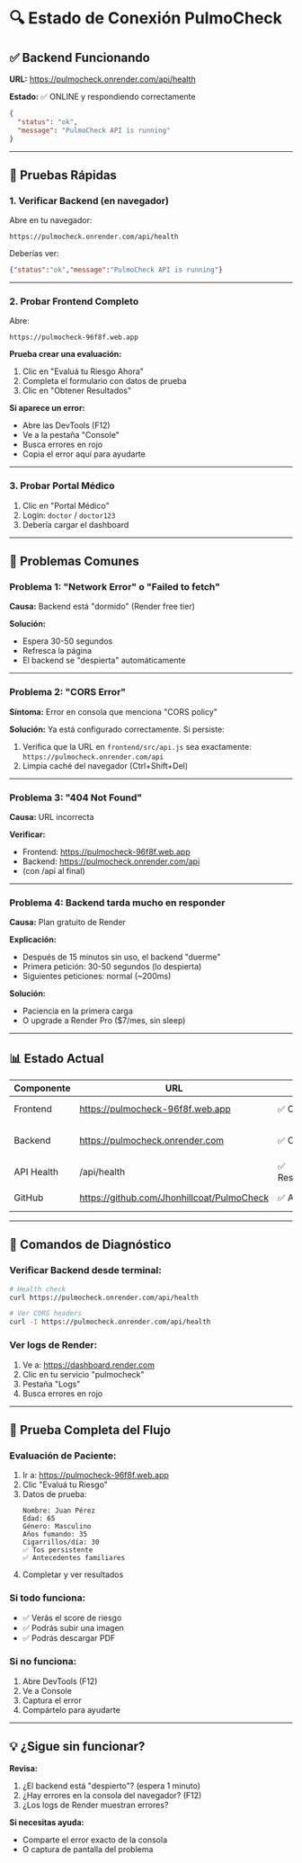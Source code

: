 # 🔍 Estado de Conexión PulmoCheck

## ✅ Backend Funcionando

**URL:** https://pulmocheck.onrender.com/api/health

**Estado:** ✅ ONLINE y respondiendo correctamente

```json
{
  "status": "ok",
  "message": "PulmoCheck API is running"
}
```

---

## 🧪 Pruebas Rápidas

### 1. Verificar Backend (en navegador)

Abre en tu navegador:
```
https://pulmocheck.onrender.com/api/health
```

Deberías ver:
```json
{"status":"ok","message":"PulmoCheck API is running"}
```

---

### 2. Probar Frontend Completo

Abre:
```
https://pulmocheck-96f8f.web.app
```

**Prueba crear una evaluación:**
1. Clic en "Evaluá tu Riesgo Ahora"
2. Completa el formulario con datos de prueba
3. Clic en "Obtener Resultados"

**Si aparece un error:**
- Abre las DevTools (F12)
- Ve a la pestaña "Console"
- Busca errores en rojo
- Copia el error aquí para ayudarte

---

### 3. Probar Portal Médico

1. Clic en "Portal Médico"
2. Login: `doctor` / `doctor123`
3. Debería cargar el dashboard

---

## 🐛 Problemas Comunes

### Problema 1: "Network Error" o "Failed to fetch"

**Causa:** Backend está "dormido" (Render free tier)

**Solución:** 
- Espera 30-50 segundos
- Refresca la página
- El backend se "despierta" automáticamente

---

### Problema 2: "CORS Error"

**Síntoma:** Error en consola que menciona "CORS policy"

**Solución:**
Ya está configurado correctamente. Si persiste:
1. Verifica que la URL en `frontend/src/api.js` sea exactamente:
   `https://pulmocheck.onrender.com/api`
2. Limpia caché del navegador (Ctrl+Shift+Del)

---

### Problema 3: "404 Not Found"

**Causa:** URL incorrecta

**Verificar:**
- Frontend: https://pulmocheck-96f8f.web.app
- Backend: https://pulmocheck.onrender.com/api
- (con /api al final)

---

### Problema 4: Backend tarda mucho en responder

**Causa:** Plan gratuito de Render

**Explicación:**
- Después de 15 minutos sin uso, el backend "duerme"
- Primera petición: 30-50 segundos (lo despierta)
- Siguientes peticiones: normal (~200ms)

**Solución:**
- Paciencia en la primera carga
- O upgrade a Render Pro ($7/mes, sin sleep)

---

## 📊 Estado Actual

| Componente | URL | Estado | Notas |
|------------|-----|--------|-------|
| Frontend | https://pulmocheck-96f8f.web.app | ✅ Online | CDN Google |
| Backend | https://pulmocheck.onrender.com | ✅ Online | Puede dormir 15 min |
| API Health | /api/health | ✅ Respondiendo | 200 OK |
| GitHub | https://github.com/Jhonhillcoat/PulmoCheck | ✅ Actualizado | Auto-deploy |

---

## 🔧 Comandos de Diagnóstico

### Verificar Backend desde terminal:

```bash
# Health check
curl https://pulmocheck.onrender.com/api/health

# Ver CORS headers
curl -I https://pulmocheck.onrender.com/api/health
```

### Ver logs de Render:

1. Ve a: https://dashboard.render.com
2. Clic en tu servicio "pulmocheck"
3. Pestaña "Logs"
4. Busca errores en rojo

---

## 🎯 Prueba Completa del Flujo

### Evaluación de Paciente:

1. Ir a: https://pulmocheck-96f8f.web.app
2. Clic "Evaluá tu Riesgo"
3. Datos de prueba:
   ```
   Nombre: Juan Pérez
   Edad: 65
   Género: Masculino
   Años fumando: 35
   Cigarrillos/día: 30
   ✅ Tos persistente
   ✅ Antecedentes familiares
   ```
4. Completar y ver resultados

### Si todo funciona:
- ✅ Verás el score de riesgo
- ✅ Podrás subir una imagen
- ✅ Podrás descargar PDF

### Si no funciona:
1. Abre DevTools (F12)
2. Ve a Console
3. Captura el error
4. Compártelo para ayudarte

---

## 💡 ¿Sigue sin funcionar?

**Revisa:**
1. ¿El backend está "despierto"? (espera 1 minuto)
2. ¿Hay errores en la consola del navegador? (F12)
3. ¿Los logs de Render muestran errores?

**Si necesitas ayuda:**
- Comparte el error exacto de la consola
- O captura de pantalla del problema

